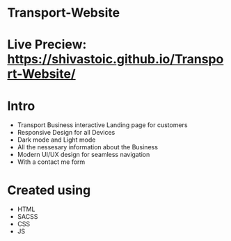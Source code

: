 # Transport-Website

# Live Preciew: https://shivastoic.github.io/Transport-Website/

# Intro  
 - Transport Business interactive Landing page for customers
 - Responsive Design for all Devices
 - Dark mode and Light mode
 - All the nessesary information about the Business
 - Modern UI/UX design for seamless navigation
 - With a contact me form

# Created using  
 - HTML
 - SACSS
 - CSS 
 - JS
